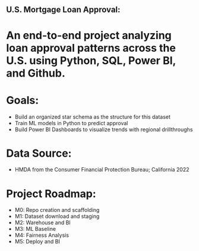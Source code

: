 
## U.S. Mortgage Loan Approval: 
# An end-to-end project analyzing loan approval patterns across the U.S. using Python, SQL, Power BI, and Github.

# Goals:
- Build an organized star schema as the structure for this dataset
- Train ML models in Python to predict approval
- Build Power BI Dashboards to visualize trends with regional drillthroughs

# Data Source:
- HMDA from the Consumer Financial Protection Bureau; California 2022

# Project Roadmap:

- M0: Repo creation and scaffolding
- M1: Dataset download and staging
- M2: Warehouse and BI
- M3: ML Baseline
- M4: Fairness Analysis
- M5: Deploy and BI
